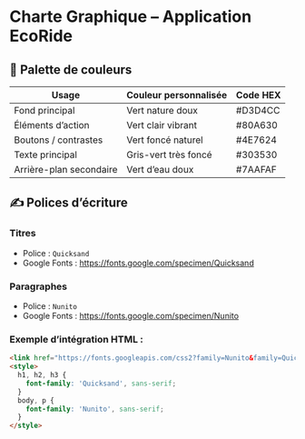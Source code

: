 # Charte Graphique – Application EcoRide

## 🎨 Palette de couleurs

| Usage                      | Couleur personnalisée | Code HEX    |
|----------------------------|------------------------|-------------|
| Fond principal             | Vert nature doux       | #D3D4CC     |
| Éléments d’action          | Vert clair vibrant     | #80A630     |
| Boutons / contrastes       | Vert foncé naturel     | #4E7624     |
| Texte principal            | Gris-vert très foncé   | #303530     |
| Arrière-plan secondaire    | Vert d’eau doux        | #7AAFAF     |

## ✍️ Polices d’écriture

### Titres
- Police : `Quicksand`
- Google Fonts : https://fonts.google.com/specimen/Quicksand

### Paragraphes
- Police : `Nunito`
- Google Fonts : https://fonts.google.com/specimen/Nunito

### Exemple d’intégration HTML :
```html
<link href="https://fonts.googleapis.com/css2?family=Nunito&family=Quicksand:wght@600&display=swap" rel="stylesheet">
<style>
  h1, h2, h3 {
    font-family: 'Quicksand', sans-serif;
  }
  body, p {
    font-family: 'Nunito', sans-serif;
  }
</style>
